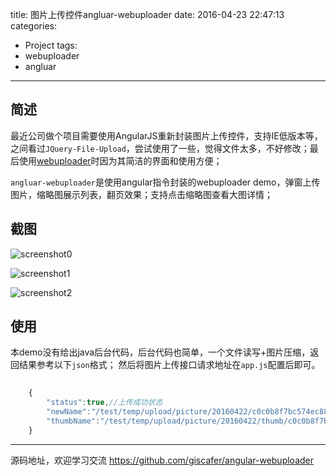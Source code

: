 title: 图片上传控件angluar-webuploader
date: 2016-04-23 22:47:13
categories:
- Project
tags:
- webuploader
- angluar
---

## 简述

最近公司做个项目需要使用AngularJS重新封装图片上传控件，支持IE低版本等，之间看过`JQuery-File-Upload`，尝试使用了一些，觉得文件太多，不好修改；最后使用[webuploader](http://fex.baidu.com/webuploader)时因为其简洁的界面和使用方便；

`angluar-webuploader`是使用angular指令封装的webuploader demo，弹窗上传图片，缩略图展示列表，翻页效果；支持点击缩略图查看大图详情；

<!-- more -->
## 截图

![screenshot0](https://raw.githubusercontent.com/giscafer/angular-webuploader/master/images/screenshot.png)

![screenshot1](https://raw.githubusercontent.com/giscafer/angular-webuploader/master/images/screenshot2.png)

![screenshot2](https://raw.githubusercontent.com/giscafer/angular-webuploader/master/images/screenshot1.png)

## 使用

本demo没有给出java后台代码，后台代码也简单，一个文件读写+图片压缩，返回结果参考以下`json`格式；
然后将图片上传接口请求地址在`app.js`配置后即可。

```javascript
	
	{
		"status":true,//上传成功状态
		"newName":"/test/temp/upload/picture/20160422/c0c0b8f7bc574ec88f891ff834b79bab.jpg",//原图片路径
		"thumbName":"/test/temp/upload/picture/20160422/thumb/c0c0b8f7bc574ec88f891ff834b79bab.jpg"//缩略图路径
	}


```

---

源码地址，欢迎学习交流
https://github.com/giscafer/angular-webuploader


